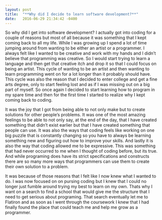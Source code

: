 ```yaml
---
layout: post
title:  "**Why did I decide to learn software development?**"
date:   2016-06-29 21:34:42 -0400
---
```



   So why did I get into software development? I actually got into coding for a couple of reasons but most of all because it was something that I kept coming back to all my life. While I was growing up I spend a lot of time jumping around from wanting to be either an artist or a programmer.  I always felt like I wanted to be creative and work with my hands and I didn’t believe that programming was creative. So I would start trying to learn a language and then get that creative itch and drop it so that I could focus on being an artist. This cycle of wanting to be an artist and then wanting to learn programming went on for a lot longer than it probably should have. This cycle was also the reason that I decided to enter college and get a fine arts degree, only to start feeling lost and as if I was missing out on a big part of myself. So once again I decided to start learning how to program in my spare time and then for the first time I started to realize why I kept coming back to coding. 

   It was the joy that I got from being able to not only make but to create solutions for other people’s problems. It was one of the most amazing feelings to be able to not only say, at the end of the day, that I have created something that didn’t exist earlier but that I have created something that people can use. It was also the ways that coding feels like working on one big puzzle that is constantly changing so you have to always be learning something new and figuring out how to improve your skills. And lastly it is also the way that coding allowed me to be expressive. This was something that had never occurred to me when I thought of coding before, but its true. And while programing does have its strict specifications and constructs there are so many more ways that programmers can use them to create their own solution to a problem.

   It was because of those reasons that I felt like I now knew what I wanted to do. I was now focused on on pursing coding but I knew that I could no longer just fumble around trying my best to learn on my own. Thats why I want on a search to find a school that would give me the structure that I need to get serious about programing. That search eventually let me to Flatiron and as soon as I went through the coursework I knew that I had finally found the place that could teach me and help me grow as a programmer.
